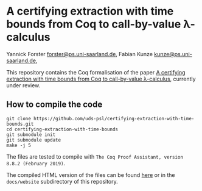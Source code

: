 # A certifying extraction with time bounds from Coq to call-by-value λ-calculus


Yannick Forster <forster@ps.uni-saarland.de>, Fabian Kunze <kunze@ps.uni-saarland.de>, 

This repository contains the Coq formalisation of the paper [A certifying extraction with time bounds from Coq to call-by-value λ-calculus](https://www.ps.uni-saarland.de/Publications/details/ForsterKunze:2019:Certifying-extraction.html), currently under review.

## How to compile the code

``` shell
git clone https://github.com/uds-psl/certifying-extraction-with-time-bounds.git
cd certifying-extraction-with-time-bounds
git submodule init
git submodule update
make -j 5
```

The files are tested to compile with `The Coq Proof Assistant, version 8.8.2 (February 2019)`.

The compiled HTML version of the files can be found [here](https://uds-psl.github.io/certifying-extraction-with-time-bounds/website/toc.html) or in the `docs/website` subdirectory of this repository.
